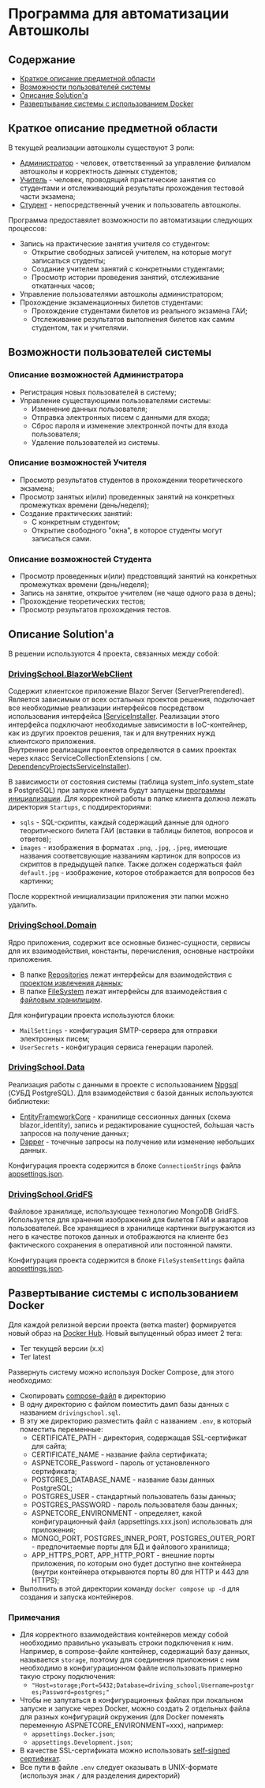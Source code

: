﻿# Программа для автоматизации Автошколы

## Содержание

* [Краткое описание предметной области](#краткое-описание-предметной-области)
* [Возможности пользователей системы](#возможности-пользователей-системы)
* [Описание Solution'а](#описание-solutionа)
* [Развертывание системы с использованием Docker](#развертывание-системы-с-использованием-docker)

## Краткое описание предметной области

В текущей реализации автошколы существуют 3 роли:

* [Администратор](#описание-возможностей-администратора) - человек, ответственный за управление
  филиалом автошколы и корректность данных студентов;
* [Учитель](#описание-возможностей-учителя) - человек, проводящий практические занятия со студентами и отслеживающий
  результаты прохождения тестовой части экзамена;
* [Студент](#описание-возможностей-студента) - непосредственный ученик и пользователь автошколы.

Программа предоставялет возможности по автоматизации следующих процессов:

* Запись на практические занятия учителя со студентом:
    * Открытие свободных записей учителем, на которые могут записаться студенты;
    * Создание учителем занятий с конкретными студентами;
    * Просмотр истории проведения занятий, отслеживание откатанных часов;
* Управление пользователями автошколы администратором;
* Прохождение экзаменационных билетов студентами:
    * Прохождение студентами билетов из реального экзамена ГАИ;
    * Отслеживание результатов выполнения билетов как самим студентом, так и учителями.

## Возможности пользователей системы

### Описание возможностей Администратора

* Регистрация новых пользователей в систему;
* Управление существующими пользователями системы:
    * Изменение данных пользователя;
    * Отправка электронных писем с данными для входа;
    * Сброс пароля и изменение электронной почты для входа пользователя;
    * Удаление пользователей из системы.

### Описание возможностей Учителя

* Просмотр результатов студентов в прохождении теоретического экзамена;
* Просмотр занятых и(или) проведенных занятий на конкретных промежутках времени (день/неделя);
* Создание практических занятий:
    * С конкретным студентом;
    * Открытие свободного "окна", в которое студенты могут записаться сами.

### Описание возможностей Студента

* Просмотр проведенных и(или) предстовящий занятий на конкретных промежутках времени (день/неделя);
* Запись на занятие, открытое учителем (не чаще одного раза в день);
* Прохождение теоретических тестов;
* Просмотр результатов прохождения тестов.

## Описание Solution'а

В решении используются 4 проекта, связанных между собой:

### [DrivingSchool.BlazorWebClient](DrivingSchool.BlazorWebClient)

Содержит клиентское приложение Blazor Server (ServerPrerendered). Является зависимым от всех остальных проектов решения,
подключает все необходимые реализации интерфейсов посредством использования
интерфейса [IServiceInstaller](DrivingSchool/ServiceInstallation/IServiceInstaller.cs). Реализации этого интерфейса
подключают необходимые зависимости в IoC-контейнер, как из других проектов решения, так и для внутренних нужд
клиентского приложения. <br/>
Внутренние реализации проектов определяются в самих проектах через класс
ServiceCollectionExtensions
(
см. [DependencyProjectsServiceInstaller](DrivingSchool/ServiceInstallation/ServiceInstallers/DependencyProjectsServiceInstaller.cs)).

В зависимости от состояния системы (таблица system_info.system_state в PostgreSQL) при запуске клиента будут
запущены [программы инициализации](DrivingSchool/HostedServices).
Для корректной работы в папке клиента должна лежать директория `Startups`, с поддиректориями:

* `sqls` - SQL-скрипты, каждый содержащий данные для одного теоритического билета ГАИ (вставки в таблицы билетов,
  вопросов и ответов);
* `images` - изображения в форматах `.png`, `.jpg`, `.jpeg`, имеющие названия соответсвующие названиям картинок для
  вопросов из скриптов в предыдущей папке. Также должен содержаться файл `default.jpg` - изображение, которое
  отображается для вопросов без картинки;

 После корректной инициализации приложения эти папки можно удалить.

### [DrivingSchool.Domain](DrivingSchool.Domain)

Ядро приложения, содержит все основные бизнес-сущности, сервисы для их
взаимодействия, константы, перечисления, основные настройки приложения.

* В папке [Repositories](DrivingSchool.Domain/Repositories) лежат интерфейсы для взаимодействия
  с [проектом извлечения данных](#drivingschooldata);
* В папке [FileSystem](DrivingSchool.Domain/FileSystem) лежат интерфейсы для взаимодействия
  с [файловым хранилищем](#drivingschoolgridfs).

Для конфигурации проекта используются блоки:

* `MailSettings` - конфигурация SMTP-сервера для отправки электронных писем;
* `UserSecrets` - конфигурация сервиса генерации паролей.

### [DrivingSchool.Data](DrivingSchool.Data)

Реализация работы с данными в проекте с использованием [Npgsql](https://www.npgsql.org/) (СУБД PostgreSQL). Для
взаимодействия с базой данных используются библиотеки:

* [EntityFrameworkCore](https://github.com/dotnet/efcore) - хранилище сессионных данных (схема blazor_identity), запись
  и редактирование сущностей, бо́льшая часть запросов на получение данных;
* [Dapper](https://github.com/DapperLib/Dapper) - точечные запросы на получение или изменение небольших данных.

Конфигурация проекта содержится в блоке `ConnectionStrings` файла [appsettings.json](DrivingSchool/appsettings.json).

### [DrivingSchool.GridFS](DrivingSchool.GridFS)

Файловое хранилище, использующее технологию MongoDB GridFS. Используется для хранения изображений для билетов ГАИ и
аватаров пользователей. Все хранящиеся в хранилище картинки выгружаются из него в качестве потоков данных и отображаются
на клиенте без фактического сохранения в оперативной или постоянной памяти.

Конфигурация проекта содержится в блоке `FileSystemSettings` файла [appsettings.json](DrivingSchool/appsettings.json).

## Развертывание системы с использованием Docker

Для каждой релизной версии проекта (ветка master) формируется новый образ
на [Docker Hub](https://hub.docker.com/repository/docker/wingim/driving_school/general). Новый выпущенный образ имеет 2
тега:

* Тег текущей версии (x.x)
* Тег latest

Развернуть систему можно используя Docker Compose, для этого необходимо:

* Скопировать [compose-файл](docker-compose.yml) в директорию
* В одну директорию с файлом поместить дамп базы данных с названием `drivingschool.sql`.
* В эту же директорию разместить файл с названием `.env`, в который поместить переменные:
    * CERTIFICATE_PATH - директория, содержащая SSL-сертификат для сайта;
    * CERTIFICATE_NAME - название файла сертификата;
    * ASPNETCORE_Password - пароль от установленного сертификата;
    * POSTGRES_DATABASE_NAME - название базы данных PostgreSQL;
    * POSTGRES_USER - стандартный пользователь базы данных;
    * POSTGRES_PASSWORD - пароль пользователя базы данных;
    * ASPNETCORE_ENVIRONMENT - определяет, какой конфигурационный файл (appsettings.xxx.json) использовать для
      приложения;
    * MONGO_PORT, POSTGRES_INNER_PORT, POSTGRES_OUTER_PORT - предпочитаемые порты для БД и файлового хранилища;
    * APP_HTTPS_PORT, APP_HTTP_PORT - внешние порты приложения, по которым оно будет доступно вне контейнера (внутри
      контейнера открываются порты 80 для HTTP и 443 для HTTPS);
* Выполнить в этой директории команду `docker compose up -d` для создания и запуска контейнеров.

### Примечания

* Для корректного взаимодействия контейнеров между собой необходимо правильно указывать строки подключения к ним.
  Например, в compose-файле контейнер, содержащий базу данных, называется `storage`, поэтому для соединения приложения с
  ним необходимо в конфигурационном файле использовать примерно такую строку подключения:
    * `"Host=storage;Port=5432;Database=driving_school;Username=postgres;Password=postgres;"`
* Чтобы не запутаться в конфигурационных файлах при локальном запуске и запуске через Docker, можно создать 2 отдельных
  файла для разных конфигураций окружения (для Docker поменять переменную ASPNETCORE_ENVIRONMENT=xxx), например:
    * `appsettings.Docker.json`;
    * `appsettings.Development.json`;
* В качестве SSL-сертификата можно
  использовать [self-signed сертификат](https://learn.microsoft.com/en-us/aspnet/core/security/docker-https#windows-using-linux-containers).
* Все пути в файле `.env` следует оказывать в UNIX-формате (используя знак `/` для разделения директорий) 
